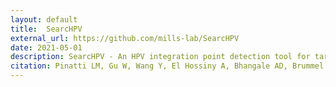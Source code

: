 ```yaml
---
layout: default
title:  SearcHPV 
external_url: https://github.com/mills-lab/SearcHPV
date: 2021-05-01
description: SearcHPV - An HPV integration point detection tool for targeted capture sequencing data 
citation: Pinatti LM, Gu W, Wang Y, El Hossiny A, Bhangale AD, Brummel CV, Carey TE, Mills RE, Brenner JC. SearcHPV: a novel approach to identify and assemble human papillomavirus-host genomic integration events in cancer. Cancer, in press
---
```

